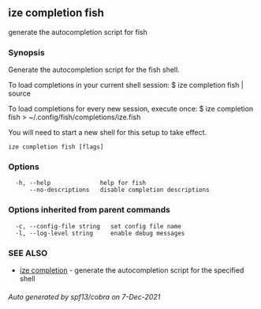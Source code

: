 ## ize completion fish

generate the autocompletion script for fish

### Synopsis


Generate the autocompletion script for the fish shell.

To load completions in your current shell session:
$ ize completion fish | source

To load completions for every new session, execute once:
$ ize completion fish > ~/.config/fish/completions/ize.fish

You will need to start a new shell for this setup to take effect.


```
ize completion fish [flags]
```

### Options

```
  -h, --help              help for fish
      --no-descriptions   disable completion descriptions
```

### Options inherited from parent commands

```
  -c, --config-file string   set config file name
  -l, --log-level string     enable debug messages
```

### SEE ALSO

* [ize completion](ize_completion.md)	 - generate the autocompletion script for the specified shell

###### Auto generated by spf13/cobra on 7-Dec-2021

